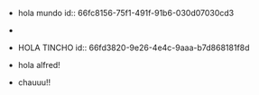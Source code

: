 - hola mundo
  id:: 66fc8156-75f1-491f-91b6-030d07030cd3
-
- HOLA TINCHO
  id:: 66fd3820-9e26-4e4c-9aaa-b7d868181f8d
- hola alfred!

- chauuu!!
